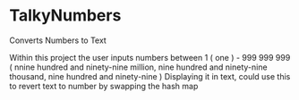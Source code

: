 # TalkyNumbers
Converts Numbers to Text

Within this project the user inputs numbers between 1 ( one ) - 999 999 999 ( nnine hundred and ninety-nine million, nine hundred and ninety-nine thousand, nine hundred and ninety-nine )
Displaying it in text, could use this to revert text to number by swapping the hash map
